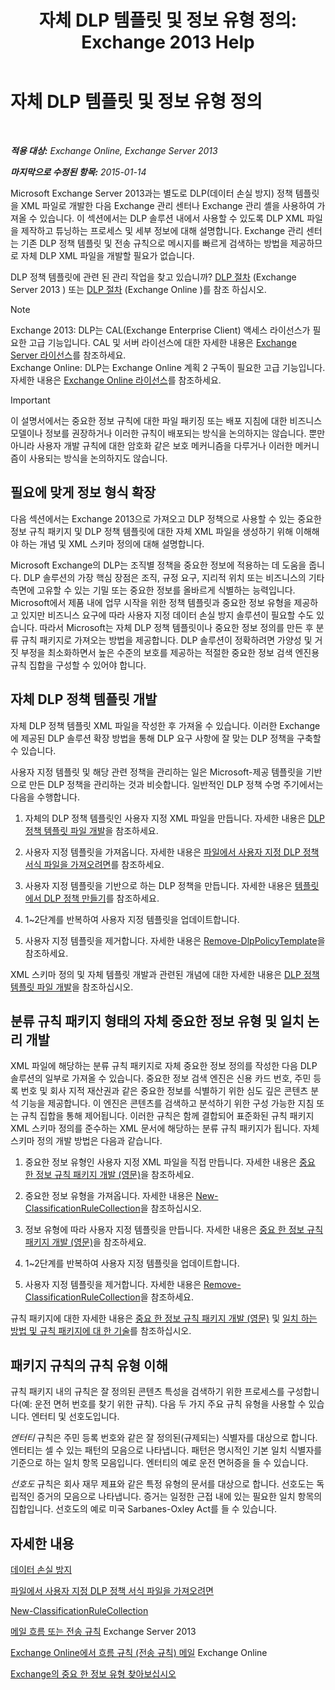 ﻿---
title: '자체 DLP 템플릿 및 정보 유형 정의: Exchange 2013 Help'
TOCTitle: 자체 DLP 템플릿 및 정보 유형 정의
ms:assetid: f4622dba-3347-4758-b4a2-f01b043c908c
ms:mtpsurl: https://technet.microsoft.com/ko-kr/library/JJ674310(v=EXCHG.150)
ms:contentKeyID: 50484543
ms.date: 05/22/2018
mtps_version: v=EXCHG.150
ms.translationtype: MT
---

# 자체 DLP 템플릿 및 정보 유형 정의

 

_**적용 대상:** Exchange Online, Exchange Server 2013_

_**마지막으로 수정된 항목:** 2015-01-14_

Microsoft Exchange Server 2013과는 별도로 DLP(데이터 손실 방지) 정책 템플릿을 XML 파일로 개발한 다음 Exchange 관리 센터나 Exchange 관리 셸을 사용하여 가져올 수 있습니다. 이 섹션에서는 DLP 솔루션 내에서 사용할 수 있도록 DLP XML 파일을 제작하고 튜닝하는 프로세스 및 세부 정보에 대해 설명합니다. Exchange 관리 센터는 기존 DLP 정책 템플릿 및 전송 규칙으로 메시지를 빠르게 검색하는 방법을 제공하므로 자체 DLP XML 파일을 개발할 필요가 없습니다.

DLP 정책 템플릿에 관련 된 관리 작업을 찾고 있습니까? [DLP 절차](dlp-procedures-exchange-2013-help.md) (Exchange Server 2013 ) 또는 [DLP 절차](https://technet.microsoft.com/ko-kr/library/jj938003\(v=exchg.150\)) (Exchange Online )를 참조 하십시오.


> [!NOTE]
> Exchange 2013: DLP는 CAL(Exchange Enterprise Client) 액세스 라이선스가 필요한 고급 기능입니다. CAL 및 서버 라이선스에 대한 자세한 내용은 <A href="https://go.microsoft.com/fwlink/p/?linkid=237292">Exchange Server 라이선스</A>를 참조하세요.<BR>Exchange Online: DLP는 Exchange Online 계획 2 구독이 필요한 고급 기능입니다. 자세한 내용은 <A href="https://go.microsoft.com/fwlink/p/?linkid=286154">Exchange Online 라이선스</A>를 참조하세요.




> [!IMPORTANT]
> 이 설명서에서는 중요한 정보 규칙에 대한 파일 패키징 또는 배포 지침에 대한 비즈니스 모델이나 정보를 권장하거나 이러한 규칙이 배포되는 방식을 논의하지는 않습니다. 뿐만 아니라 사용자 개발 규칙에 대한 암호화 같은 보호 메커니즘을 다루거나 이러한 메커니즘이 사용되는 방식을 논의하지도 않습니다.



## 필요에 맞게 정보 형식 확장

다음 섹션에서는 Exchange 2013으로 가져오고 DLP 정책으로 사용할 수 있는 중요한 정보 규칙 패키지 및 DLP 정책 템플릿에 대한 자체 XML 파일을 생성하기 위해 이해해야 하는 개념 및 XML 스키마 정의에 대해 설명합니다.

Microsoft Exchange의 DLP는 조직별 정책을 중요한 정보에 적용하는 데 도움을 줍니다. DLP 솔루션의 가장 핵심 장점은 조직, 규정 요구, 지리적 위치 또는 비즈니스의 기타 측면에 고유할 수 있는 기밀 또는 중요한 정보를 올바르게 식별하는 능력입니다. Microsoft에서 제품 내에 업무 시작을 위한 정책 템플릿과 중요한 정보 유형을 제공하고 있지만 비즈니스 요구에 따라 사용자 지정 데이터 손실 방지 솔루션이 필요할 수도 있습니다. 따라서 Microsoft는 자체 DLP 정책 템플릿이나 중요한 정보 정의를 만든 후 분류 규칙 패키지로 가져오는 방법을 제공합니다. DLP 솔루션이 정확하려면 가양성 및 거짓 부정을 최소화하면서 높은 수준의 보호를 제공하는 적절한 중요한 정보 검색 엔진용 규칙 집합을 구성할 수 있어야 합니다.

## 자체 DLP 정책 템플릿 개발

자체 DLP 정책 템플릿 XML 파일을 작성한 후 가져올 수 있습니다. 이러한 Exchange에 제공된 DLP 솔루션 확장 방법을 통해 DLP 요구 사항에 잘 맞는 DLP 정책을 구축할 수 있습니다.

사용자 지정 템플릿 및 해당 관련 정책을 관리하는 일은 Microsoft-제공 템플릿을 기반으로 만든 DLP 정책을 관리하는 것과 비슷합니다. 일반적인 DLP 정책 수명 주기에서는 다음을 수행합니다.

1.  자체의 DLP 정책 템플릿인 사용자 지정 XML 파일을 만듭니다. 자세한 내용은 [DLP 정책 템플릿 파일 개발](xml-rule-schema-and-rule-structure-guide-for-dlp-policy-files.md)을 참조하세요.

2.  사용자 지정 템플릿을 가져옵니다. 자세한 내용은 [파일에서 사용자 지정 DLP 정책 서식 파일을 가져오려면](import-a-custom-dlp-policy-template-from-a-file-exchange-2013-help.md)를 참조하세요.

3.  사용자 지정 템플릿을 기반으로 하는 DLP 정책을 만듭니다. 자세한 내용은 [템플릿에서 DLP 정책 만들기](https://docs.microsoft.com/ko-kr/exchange/security-and-compliance/data-loss-prevention/create-dlp-policy-from-template)를 참조하세요.

4.  1~2단계를 반복하여 사용자 지정 템플릿을 업데이트합니다.

5.  사용자 지정 템플릿을 제거합니다. 자세한 내용은 [Remove-DlpPolicyTemplate](https://technet.microsoft.com/ko-kr/library/jj215739\(v=exchg.150\))을 참조하세요.

XML 스키마 정의 및 자체 템플릿 개발과 관련된 개념에 대한 자세한 내용은 [DLP 정책 템플릿 파일 개발](xml-rule-schema-and-rule-structure-guide-for-dlp-policy-files.md)을 참조하십시오.

## 분류 규칙 패키지 형태의 자체 중요한 정보 유형 및 일치 논리 개발

XML 파일에 해당하는 분류 규칙 패키지로 자체 중요한 정보 정의를 작성한 다음 DLP 솔루션의 일부로 가져올 수 있습니다. 중요한 정보 검색 엔진은 신용 카드 번호, 주민 등록 번호 및 회사 지적 재산권과 같은 중요한 정보를 식별하기 위한 심도 깊은 콘텐츠 분석 기능을 제공합니다. 이 엔진은 콘텐츠를 검색하고 분석하기 위한 구성 가능한 지침 또는 규칙 집합을 통해 제어됩니다. 이러한 규칙은 함께 결합되어 표준화된 규칙 패키지 XML 스키마 정의를 준수하는 XML 문서에 해당하는 분류 규칙 패키지가 됩니다. 자체 스키마 정의 개발 방법은 다음과 같습니다.

1.  중요한 정보 유형인 사용자 지정 XML 파일을 직접 만듭니다. 자세한 내용은 [중요 한 정보 규칙 패키지 개발 (영문)](technical-description-of-xml-schema-for-dlp-rule-packages.md)을 참조하세요.

2.  중요한 정보 유형을 가져옵니다. 자세한 내용은 [New-ClassificationRuleCollection](https://technet.microsoft.com/ko-kr/library/jj218619\(v=exchg.150\))을 참조하십시오.

3.  정보 유형에 따라 사용자 지정 템플릿을 만듭니다. 자세한 내용은 [중요 한 정보 규칙 패키지 개발 (영문)](technical-description-of-xml-schema-for-dlp-rule-packages.md)을 참조하세요.

4.  1~2단계를 반복하여 사용자 지정 템플릿을 업데이트합니다.

5.  사용자 지정 템플릿을 제거합니다. 자세한 내용은 [Remove-ClassificationRuleCollection](https://technet.microsoft.com/ko-kr/library/jj218670\(v=exchg.150\))을 참조하세요.

규칙 패키지에 대한 자세한 내용은 [중요 한 정보 규칙 패키지 개발 (영문)](technical-description-of-xml-schema-for-dlp-rule-packages.md) 및 [일치 하는 방법 및 규칙 패키지에 대 한 기술](technical-description-of-xsd-rule-matching-for-dlp-rule-packages.md)를 참조하십시오.

## 패키지 규칙의 규칙 유형 이해

규칙 패키지 내의 규칙은 잘 정의된 콘텐츠 특성을 검색하기 위한 프로세스를 구성합니다(예: 운전 면허 번호를 찾기 위한 규칙). 다음 두 가지 주요 규칙 유형을 사용할 수 있습니다. 엔터티 및 선호도입니다.

*엔터티* 규칙은 주민 등록 번호와 같은 잘 정의된(규제되는) 식별자를 대상으로 합니다. 엔터티는 셀 수 있는 패턴의 모음으로 나타냅니다. 패턴은 명시적인 기본 일치 식별자를 기준으로 하는 일치 항목 모음입니다. 엔터티의 예로 운전 면허증을 들 수 있습니다.

*선호도* 규칙은 회사 재무 제표와 같은 특정 유형의 문서를 대상으로 합니다. 선호도는 독립적인 증거의 모음으로 나타냅니다. 증거는 일정한 근접 내에 있는 필요한 일치 항목의 집합입니다. 선호도의 예로 미국 Sarbanes-Oxley Act를 들 수 있습니다.

## 자세한 내용

[데이터 손실 방지](https://docs.microsoft.com/ko-kr/exchange/security-and-compliance/data-loss-prevention/data-loss-prevention)

[파일에서 사용자 지정 DLP 정책 서식 파일을 가져오려면](import-a-custom-dlp-policy-template-from-a-file-exchange-2013-help.md)

[New-ClassificationRuleCollection](https://technet.microsoft.com/ko-kr/library/jj218619\(v=exchg.150\))

[메일 흐름 또는 전송 규칙](mail-flow-rules-transport-rules-in-exchange-2013-exchange-2013-help.md) Exchange Server 2013

[Exchange Online에서 흐름 규칙 (전송 규칙) 메일](https://technet.microsoft.com/ko-kr/library/jj919238\(v=exchg.150\)) Exchange Online

[Exchange의 중요 한 정보 유형 찾아보십시오](what-the-sensitive-information-types-in-exchange-look-for-exchange-online-help.md)

